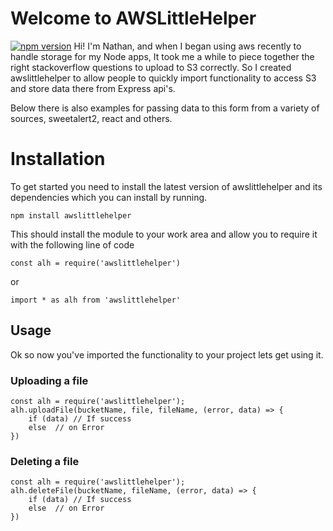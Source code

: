 # Welcome to AWSLittleHelper
[![npm version](https://badge.fury.io/js/awslittlehelper.svg)](https://badge.fury.io/js/awslittlehelper)
Hi! I'm Nathan, and when I began using aws recently to handle storage for my Node apps, It took me a while to piece together the right stackoverflow questions to upload to S3 correctly. So I created awslittlehelper to allow people to quickly import functionality to access S3 and store data there from Express api's.

Below there is also examples for passing data to this form from a variety of sources, sweetalert2, react and others.


# Installation

To get started you need to install the latest version of awslittlehelper and its dependencies which you can install by running.

    npm install awslittlehelper
This should install the module to your work area and allow you to require it with the following line of code

    const alh = require('awslittlehelper')
 or
 

    import * as alh from 'awslittlehelper'

## Usage

Ok so now you've imported the functionality to your project lets get using it.
### Uploading a file
    const alh = require('awslittlehelper');
    alh.uploadFile(bucketName, file, fileName, (error, data) => {
        if (data) // If success
	    else  // on Error
    })
 
### Deleting a file
    const alh = require('awslittlehelper');
    alh.deleteFile(bucketName, fileName, (error, data) => {
        if (data) // If success
	    else  // on Error
    })
